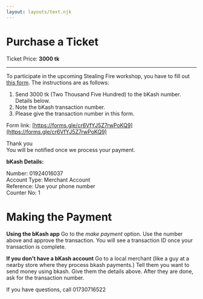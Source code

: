 ```yaml
---
layout: layouts/text.njk
---
```


# Purchase a Ticket

Ticket Price: **3000 tk**

---

To participate in the upcoming Stealing Fire workshop, you have to fill out [this form](https://forms.gle/cr6VfYJ5Z7rwPoKQ9). The instructions are as follows:

1. Send 3000 tk (Two Thousand Five Hundred) to the bKash number. Details below.
2. Note the bKash transaction number.
3. Please give the transaction number in this form.

Form link: [https://forms.gle/cr6VfYJ5Z7rwPoKQ9](https://forms.gle/cr6VfYJ5Z7rwPoKQ9)

Thank you  
You will be notified once we process your payment.

**bKash Details:**

Number: 01924016037  
Account Type: Merchant Account  
Reference: Use your phone number  
Counter No: 1

# Making the Payment

**Using the bKash app**
Go to the _make payment_ option. Use the number above and approve the transaction. You will see a transaction ID once your transaction is complete.

**If you don't have a bKash account**
Go to a local merchant (like a guy at a nearby store where they process bkash payments.) Tell them you want to send money using bkash. Give them the details above. After they are done, ask for the transaction number.

If you have questions, call 01730716522‬
